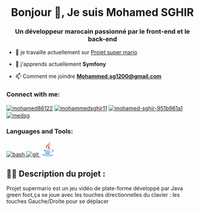 <h1 align="center">Bonjour 👋, Je suis Mohamed SGHIR</h1>
<h3 align="center">Un développeur marocain passionné par le front-end et le back-end </h3>

- 🔭 je travaille actuellement sur [Projet super mario](https://github.com/Mohamed86122/Super-Mario-Project)

- 🌱 j'apprends actuellement **Symfony**

- 📫 Comment me joindre **Mohammed.sg1200@gmail.com**

<h3 align="left">Connect with me:</h3>
<p align="left">
<a href="https://codepen.io/mohamed86122" target="blank"><img align="center" src="https://raw.githubusercontent.com/rahuldkjain/github-profile-readme-generator/master/src/images/icons/Social/codepen.svg" alt="mohamed86122" height="30" width="40" /></a>
<a href="https://twitter.com/mohammedsghir11" target="blank"><img align="center" src="https://raw.githubusercontent.com/rahuldkjain/github-profile-readme-generator/master/src/images/icons/Social/twitter.svg" alt="mohammedsghir11" height="30" width="40" /></a>
<a href="https://linkedin.com/in/mohamed-sghir-951b961a1" target="blank"><img align="center" src="https://raw.githubusercontent.com/rahuldkjain/github-profile-readme-generator/master/src/images/icons/Social/linked-in-alt.svg" alt="mohamed-sghir-951b961a1" height="30" width="40" /></a>
<a href="https://stackoverflow.com/users/medsg" target="blank"><img align="center" src="https://raw.githubusercontent.com/rahuldkjain/github-profile-readme-generator/master/src/images/icons/Social/stack-overflow.svg" alt="medsg" height="30" width="40" /></a>
</p>

<h3 align="left">Languages and Tools:</h3>
<p align="left"> <a href="https://www.gnu.org/software/bash/" target="_blank" rel="noreferrer"> <img src="https://www.vectorlogo.zone/logos/gnu_bash/gnu_bash-icon.svg" alt="bash" width="40" height="40"/> </a> <a href="https://git-scm.com/" target="_blank" rel="noreferrer"> <img src="https://www.vectorlogo.zone/logos/git-scm/git-scm-icon.svg" alt="git" width="40" height="40"/> </a> <a href="https://www.java.com" target="_blank" rel="noreferrer"> <img src="https://raw.githubusercontent.com/devicons/devicon/master/icons/java/java-original.svg" alt="java" width="40" height="40"/> </a> </p>



<h2 align="left">👨‍💻 Description du projet :</h2>
<p>Projet supermario est un jeu vidéo de plate-forme développé par Java green foot,ça se joue avec les touches directionnelles du clavier : les touches Gauche/Droite pour se déplacer</p>
